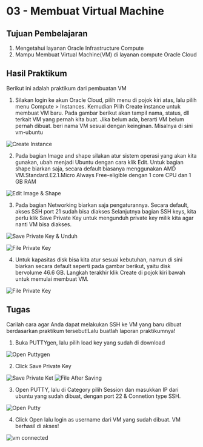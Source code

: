 # 03 - Membuat Virtual Machine

## Tujuan Pembelajaran

1. Mengetahui layanan Oracle Infrastructure Compute
2. Mampu Membuat Virtual Machine(VM) di layanan compute Oracle Cloud

## Hasil Praktikum

Berikut ini adalah praktikum dari pembuatan VM

1. Silakan login ke akun Oracle Cloud, pilih menu di  pojok kiri atas, lalu pilih menu Compute > Instances. Kemudian Pilih Create instance untuk membuat VM baru. Pada gambar berikut akan tampil nama, status, dll terkait VM yang pernah kita buat. Jika belum ada, berarti VM belum pernah dibuat. beri nama VM sesuai dengan keinginan. Misalnya di sini vm-ubuntu

![Create Instance](img/create_instance_01.png)

2.  Pada bagian Image and shape silakan atur sistem operasi yang akan kita gunakan, ubah menjadi Ubuntu dengan cara klik Edit. Untuk bagian shape biarkan saja, secara default biasanya menggunakan AMD VM.Standard.E2.1.Micro Always Free-eligible dengan 1 core CPU dan 1 GB RAM

![Edit Image & Shape](img/edit_image_shape_02.png)

3. Pada bagian Networking biarkan saja pengaturannya. Secara default, akses SSH port 21 sudah bisa diakses Selanjutnya bagian SSH keys, kita perlu klik Save Private Key untuk mengunduh private key milik kita agar nanti VM bisa diakses.

![Save Private Key & Unduh](img/save_private_key_03.png)

![File Private Key](img/file_private_key_03.png)

4. Untuk kapasitas disk bisa kita atur sesuai kebutuhan, namun di sini biarkan secara default seperti pada gambar berikut, yaitu disk bervolume 46.6 GB. Langkah terakhir klik Create di pojok kiri bawah untuk memulai membuat VM.

![File Private Key](img/vm_berhasil_dibuat_04.png)

## Tugas

Carilah cara agar Anda dapat melakukan SSH ke VM yang baru dibuat berdasarkan praktikum tersebut!Lalu buatlah laporan praktikumnya!

1. Buka PUTTYgen, lalu pilih load key yang sudah di download

![Open Puttygen](img/1_open_putty_open_file.png)

2. Click Save Private Key

![Save Private Ket](img/2_save_private_key.png)
![File After Saving](img/3_file_after_saving.png)

3. Open PUTTY, lalu di Category pilih Session dan masukkan IP dari ubuntu yang sudah dibuat, dengan port 22 & Connetion type SSH.

![Open Putty](img/4_open_putty_and_config_ip.png)

4. Click Open lalu login as username dari VM yang sudah dibuat. VM berhasil di akses!

![vm connected](img/5_done.png)